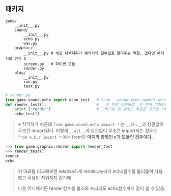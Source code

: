 ## 패키지

```
game/
    __init__.py
    sound/
        __init__.py
        echo.py
        wav.py
    graphic/
        __init__.py	# 해당 디렉터리가 패키지의 일부임을 알려주는 역할, 없다면 패키지로 인식 X
        screen.py	# 파이썬 모듈
        render.py
    play/
        __init__.py
        run.py
        test.py
```

```python
# render.py
from game.sound.echo import echo_test	# from ..sound.echo import echo_test
def render_test():						# ..은 부모 디렉터리 .은 현재 디렉터리
    print ("render")					# 그러므로 위 방식도 똑같은 구조인 거다.
    echo_test()
```

> ※ 착각하기 쉬운데 `from game.sound.echo import *` 는 `__all__`과 상관없이 무조건 import된다. 이렇게 `__all__`과 상관없이 무조건 import되는 경우는 `from a.b.c import *` 에서 from의 **마지막 항목인 c가 모듈인 경우이다.**

```python
>>> from game.graphic.render import render_test
>>> render_test()
render
echo
```

> 위 아래를 비교해보면 relative하게 render.py에서 echo함수를 불러들여 사용했고 적용이 지워지지 않기에
>
> 다른 어디에서든 render함수를 불러와 쓰더라도 echo함수까지 같이 쓸 수 있음.